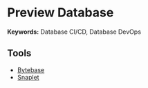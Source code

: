 # Preview Database

**Keywords:** Database CI/CD, Database DevOps

## Tools

- [Bytebase](/bytebase/README.md)
- [Snaplet](/snaplet.md)
